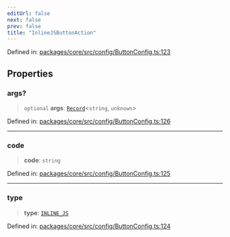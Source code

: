 ```yaml
---
editUrl: false
next: false
prev: false
title: "InlineJSButtonAction"
---
```


Defined in: [packages/core/src/config/ButtonConfig.ts:123](https://github.com/mProjectsCode/obsidian-meta-bind-plugin/blob/43804cae2c305431d6768245a6348f2ee7f14fca/packages/core/src/config/ButtonConfig.ts#L123)

## Properties

### args?

> `optional` **args**: [`Record`](https://www.typescriptlang.org/docs/handbook/utility-types.html#recordkeys-type)\<`string`, `unknown`\>

Defined in: [packages/core/src/config/ButtonConfig.ts:126](https://github.com/mProjectsCode/obsidian-meta-bind-plugin/blob/43804cae2c305431d6768245a6348f2ee7f14fca/packages/core/src/config/ButtonConfig.ts#L126)

***

### code

> **code**: `string`

Defined in: [packages/core/src/config/ButtonConfig.ts:125](https://github.com/mProjectsCode/obsidian-meta-bind-plugin/blob/43804cae2c305431d6768245a6348f2ee7f14fca/packages/core/src/config/ButtonConfig.ts#L125)

***

### type

> **type**: [`INLINE_JS`](/obsidian-meta-bind-plugin-docs/api/enumerations/buttonactiontype/#inline_js)

Defined in: [packages/core/src/config/ButtonConfig.ts:124](https://github.com/mProjectsCode/obsidian-meta-bind-plugin/blob/43804cae2c305431d6768245a6348f2ee7f14fca/packages/core/src/config/ButtonConfig.ts#L124)

